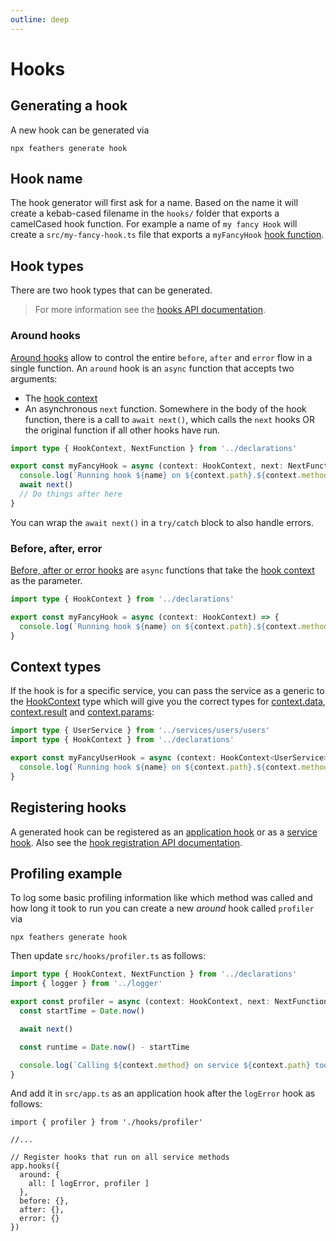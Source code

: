 ```yaml
---
outline: deep
---
```


# Hooks

## Generating a hook

A new hook can be generated via

```
npx feathers generate hook
```

## Hook name

The hook generator will first ask for a name. Based on the name it will create a kebab-cased filename in the `hooks/` folder that exports a camelCased hook function. For example a name of `my fancy Hook` will create a `src/my-fancy-hook.ts` file that exports a `myFancyHook` [hook function](../../api/hooks.md#hook-functions).

## Hook types

There are two hook types that can be generated.

<BlockQuote type="tip">

For more information see the [hooks API documentation](../../api/hooks.md).

</BlockQuote>

### Around hooks

[Around hooks](../../api/hooks.md#around) allow to control the entire `before`, `after` and `error` flow in a single function. An `around` hook is an `async` function that accepts two arguments:

- The [hook context](../../api/hooks.md#hook-context)
- An asynchronous `next` function. Somewhere in the body of the hook function, there is a call to `await next()`, which calls the `next` hooks OR the original function if all other hooks have run.

```ts
import type { HookContext, NextFunction } from '../declarations'

export const myFancyHook = async (context: HookContext, next: NextFunction) => {
  console.log(`Running hook ${name} on ${context.path}.${context.method}`)
  await next()
  // Do things after here
}
```

You can wrap the `await next()` in a `try/catch` block to also handle errors.

### Before, after, error

[Before, after or error hooks](../../api/hooks.md#before-after-and-error) are `async` functions that take the [hook context](#hook-context) as the parameter.

```ts
import type { HookContext } from '../declarations'

export const myFancyHook = async (context: HookContext) => {
  console.log(`Running hook ${name} on ${context.path}.${context.method}`)
}
```

## Context types

If the hook is for a specific service, you can pass the service as a generic to the [HookContext](./declarations.md#hook-context) type which will give you the correct types for [context.data](../../api/hooks.md#contextdata), [context.result](../../api/hooks.md#contextresult) and [context.params](../../api/hooks.md#contextparams):

```ts
import type { UserService } from '../services/users/users'
import type { HookContext } from '../declarations'

export const myFancyUserHook = async (context: HookContext<UserService>) => {
  console.log(`Running hook ${name} on ${context.path}.${context.method}`)
}
```

## Registering hooks

A generated hook can be registered as an [application hook](./app.md#application-hooks) or as a [service hook](./service.md#registering-hooks). Also see the [hook registration API documentation](../../api/hooks.md#registering-hooks).

## Profiling example

To log some basic profiling information like which method was called and how long it took to run you can create a new _around_ hook called `profiler` via

```
npx feathers generate hook
```

Then update `src/hooks/profiler.ts` as follows:

```ts
import type { HookContext, NextFunction } from '../declarations'
import { logger } from '../logger'

export const profiler = async (context: HookContext, next: NextFunction) => {
  const startTime = Date.now()

  await next()

  const runtime = Date.now() - startTime

  console.log(`Calling ${context.method} on service ${context.path} took ${runtime}ms`)
}
```

And add it in `src/app.ts` as an application hook after the `logError` hook as follows:

```ts{1,8}
import { profiler } from './hooks/profiler'

//...

// Register hooks that run on all service methods
app.hooks({
  around: {
    all: [ logError, profiler ]
  },
  before: {},
  after: {},
  error: {}
})
```
